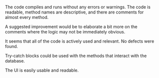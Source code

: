 The code compiles and runs without any errors or warnings.
The code is readable, method names are descriptive, and there are comments for almost every method.

A suggested improvement would be to elaborate a bit more on the comments
where the logic may not be immediately obvious.

It seems that all of the code is actively used and relevant.
No defects were found.

Try-catch blocks could be used with the methods that interact with the database.

The UI is easily usable and readable.
